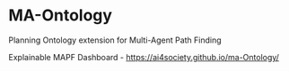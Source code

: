 # MA-Ontology
Planning Ontology extension for Multi-Agent Path Finding

Explainable MAPF Dashboard - https://ai4society.github.io/ma-Ontology/
